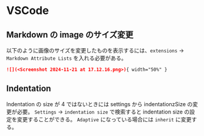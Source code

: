 # VSCode

## Markdown の image のサイズ変更
以下のように画像のサイズを変更したものを表示するには、```extensions``` -> ```Markdown Attribute Lists``` を入れる必要がある。

```markdown
![](<Screenshot 2024-11-21 at 17.12.16.png>){ width="50%" }
```

## Indentation

Indentation の size が 4 ではないときには settings から indentationzSize の変更が必要。
```Settings``` -> ```indentation size``` で検索すると indentation size の設定を変更することができる。
```Adaptive``` になっている場合には ```inherit``` に変更する。
